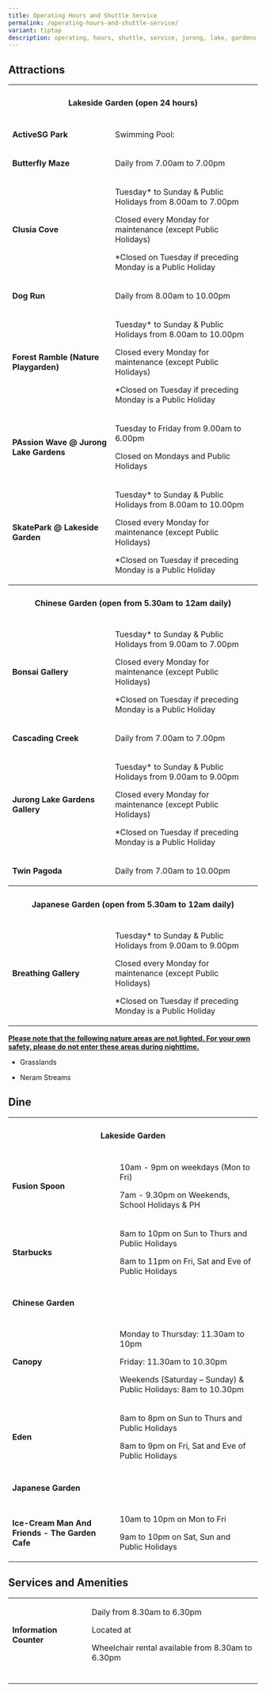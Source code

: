 ```yaml
---
title: Operating Hours and Shuttle Service
permalink: /operating-hours-and-shuttle-service/
variant: tiptap
description: operating, hours, shuttle, service, jurong, lake, gardens
---
```

<h2><strong>Attractions</strong></h2>
<table style="minWidth: 50px">
<colgroup>
<col>
<col>
</colgroup>
<tbody>
<tr>
<th rowspan="1" colspan="2">
<h4><strong>Lakeside Garden (open 24 hours)</strong></h4>
</th>
</tr>
<tr>
<td rowspan="1" colspan="1">
<p><strong>ActiveSG Park</strong>
</p>
</td>
<td rowspan="1" colspan="1">
<p>Swimming Pool:</p>
<p></p>
</td>
</tr>
<tr>
<td rowspan="1" colspan="1">
<p><strong>Butterfly Maze</strong>
</p>
</td>
<td rowspan="1" colspan="1">
<p>Daily from 7.00am to 7.00pm</p>
</td>
</tr>
<tr>
<td rowspan="1" colspan="1">
<p><strong>Clusia Cove</strong>
</p>
<p></p>
</td>
<td rowspan="1" colspan="1">
<p>Tuesday* to Sunday &amp; Public Holidays from 8.00am to 7.00pm&nbsp;</p>
<p>Closed every Monday for maintenance (except Public Holidays)</p>
<p>*Closed on Tuesday if preceding Monday is a Public Holiday</p>
</td>
</tr>
<tr>
<td rowspan="1" colspan="1">
<p><strong>Dog Run</strong>
</p>
</td>
<td rowspan="1" colspan="1">
<p>Daily from 8.00am to 10.00pm</p>
</td>
</tr>
<tr>
<td rowspan="1" colspan="1">
<p><strong>Forest Ramble (Nature Playgarden)</strong>
</p>
</td>
<td rowspan="1" colspan="1">
<p>Tuesday* to Sunday &amp; Public Holidays from 8.00am to 10.00pm&nbsp;</p>
<p>Closed every Monday for maintenance (except Public Holidays)</p>
<p>*Closed on Tuesday if preceding Monday is a Public Holiday</p>
</td>
</tr>
<tr>
<td rowspan="1" colspan="1">
<p><strong>PAssion Wave @ Jurong Lake Gardens</strong>
</p>
</td>
<td rowspan="1" colspan="1">
<p>Tuesday to Friday from 9.00am to 6.00pm&nbsp;</p>
<p>Closed on Mondays and Public Holidays</p>
</td>
</tr>
<tr>
<td rowspan="1" colspan="1">
<p><strong>SkatePark @ Lakeside Garden</strong>
</p>
</td>
<td rowspan="1" colspan="1">
<p>Tuesday* to Sunday &amp; Public Holidays from 8.00am to 10.00pm&nbsp;</p>
<p>Closed every Monday for maintenance (except Public Holidays)</p>
<p>*Closed on Tuesday if preceding Monday is a Public Holiday</p>
</td>
</tr>
<tr>
<th rowspan="1" colspan="2">
<h4><strong>Chinese Garden (open from 5.30am to 12am daily)</strong></h4>
</th>
</tr>
<tr>
<td rowspan="1" colspan="1">
<p><strong>Bonsai Gallery</strong>
</p>
</td>
<td rowspan="1" colspan="1">
<p>Tuesday* to Sunday &amp; Public Holidays from 9.00am to 7.00pm&nbsp;</p>
<p>Closed every Monday for maintenance (except Public Holidays)</p>
<p>*Closed on Tuesday if preceding Monday is a Public Holiday</p>
</td>
</tr>
<tr>
<td rowspan="1" colspan="1">
<p><strong>Cascading Creek</strong>
</p>
</td>
<td rowspan="1" colspan="1">
<p>Daily from 7.00am to 7.00pm</p>
</td>
</tr>
<tr>
<td rowspan="1" colspan="1">
<p><strong>Jurong Lake Gardens Gallery</strong>
</p>
</td>
<td rowspan="1" colspan="1">
<p>Tuesday* to Sunday &amp; Public Holidays from 9.00am to 9.00pm&nbsp;</p>
<p>Closed every Monday for maintenance (except Public Holidays)</p>
<p>*Closed on Tuesday if preceding Monday is a Public Holiday</p>
</td>
</tr>
<tr>
<td rowspan="1" colspan="1">
<p><strong>Twin Pagoda</strong>
</p>
</td>
<td rowspan="1" colspan="1">
<p>Daily from 7.00am to 10.00pm</p>
</td>
</tr>
<tr>
<th rowspan="1" colspan="2">
<h4><strong>Japanese Garden (open from 5.30am to 12am daily)</strong></h4>
</th>
</tr>
<tr>
<td rowspan="1" colspan="1">
<p><strong>Breathing Gallery</strong>
</p>
</td>
<td rowspan="1" colspan="1">
<p>Tuesday* to Sunday &amp; Public Holidays from 9.00am to 9.00pm&nbsp;</p>
<p>Closed every Monday for maintenance (except Public Holidays)</p>
<p>*Closed on Tuesday if preceding Monday is a Public Holiday</p>
</td>
</tr>
</tbody>
</table>
<p><strong><u>Please note that the following nature areas are not lighted. For your own safety, please do not enter these areas during nighttime.</u></strong>
</p>
<ul data-tight="true" class="tight">
<li>
<p>Grasslands</p>
</li>
<li>
<p>Neram Streams</p>
</li>
</ul>
<h2><strong>Dine</strong></h2>
<table style="minWidth: 50px">
<colgroup>
<col>
<col>
</colgroup>
<tbody>
<tr>
<th rowspan="1" colspan="2">
<h4><strong>Lakeside Garden</strong></h4>
</th>
</tr>
<tr>
<td rowspan="1" colspan="1">
<p><strong>Fusion Spoon</strong>
</p>
</td>
<td rowspan="1" colspan="1">
<p>10am - 9pm on weekdays (Mon to Fri)</p>
<p>7am - 9.30pm on&nbsp;Weekends, School Holidays &amp; PH</p>
</td>
</tr>
<tr>
<td rowspan="1" colspan="1">
<p><strong>Starbucks</strong>
</p>
</td>
<td rowspan="1" colspan="1">
<p>8am to 10pm on Sun to Thurs and Public Holidays</p>
<p>8am to 11pm on Fri, Sat and Eve of Public Holidays</p>
</td>
</tr>
<tr>
<td rowspan="1" colspan="2">
<h4><strong>Chinese Garden</strong></h4>
</td>
</tr>
<tr>
<td rowspan="1" colspan="1">
<p><strong>Canopy</strong>
</p>
</td>
<td rowspan="1" colspan="1">
<p>Monday to Thursday: 11.30am to 10pm</p>
<p>Friday: 11.30am to 10.30pm</p>
<p>Weekends (Saturday – Sunday) &amp; Public Holidays: 8am to 10.30pm</p>
</td>
</tr>
<tr>
<td rowspan="1" colspan="1">
<p><strong>Eden</strong>
</p>
</td>
<td rowspan="1" colspan="1">
<p>8am to 8pm on Sun to Thurs and Public Holidays</p>
<p>8am to 9pm on Fri, Sat and Eve of Public Holidays</p>
</td>
</tr>
<tr>
<td rowspan="1" colspan="2">
<h4><strong>Japanese Garden</strong></h4>
</td>
</tr>
<tr>
<td rowspan="1" colspan="1">
<p><strong>Ice-Cream Man And Friends - The Garden Cafe</strong>
</p>
</td>
<td rowspan="1" colspan="1">
<p>10am to 10pm on Mon to Fri&nbsp;</p>
<p>9am to 10pm on Sat, Sun and Public Holidays&nbsp;</p>
</td>
</tr>
</tbody>
</table>
<p></p>
<h2><strong>Services and Amenities</strong></h2>
<table style="minWidth: 50px">
<colgroup>
<col>
<col>
</colgroup>
<tbody>
<tr>
<td rowspan="1" colspan="1">
<p><strong>Information Counter</strong>
</p>
</td>
<td rowspan="1" colspan="1">
<p>Daily from 8.30am to 6.30pm</p>
<p>Located at</p>
<p>Wheelchair rental available from&nbsp;8.30am to 6.30pm</p>
</td>
</tr>
<tr>
<td rowspan="1" colspan="1">
<p></p>
</td>
<td rowspan="1" colspan="1">
<p></p>
</td>
</tr>
</tbody>
</table>
<p></p>